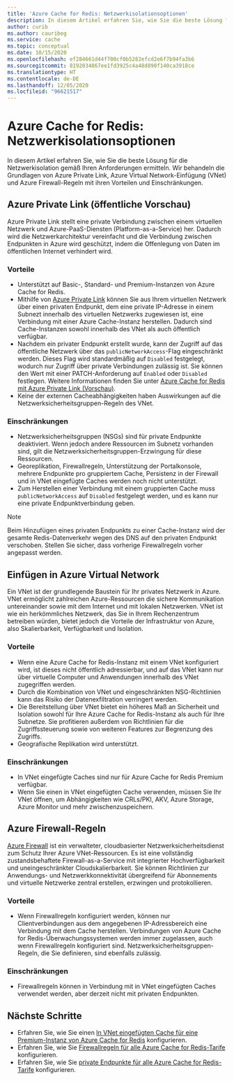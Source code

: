 ```yaml
---
title: 'Azure Cache for Redis: Netzwerkisolationsoptionen'
description: In diesem Artikel erfahren Sie, wie Sie die beste Lösung für die Netzwerkisolation gemäß Ihren Anforderungen ermitteln. Wir behandeln die Grundlagen von Azure Private Link, Azure Virtual Network-Einfügung (VNet) und Azure Firewall-Regeln mit ihren Vorteilen und Einschränkungen.
author: curib
ms.author: cauribeg
ms.service: cache
ms.topic: conceptual
ms.date: 10/15/2020
ms.openlocfilehash: ef284661d44f700cf0b5282efcd2e6f7b94fa3b6
ms.sourcegitcommit: 8192034867ee1fd3925c4a48d890f140ca3918ce
ms.translationtype: HT
ms.contentlocale: de-DE
ms.lasthandoff: 12/05/2020
ms.locfileid: "96621517"
---
```

# <a name="azure-cache-for-redis-network-isolation-options"></a>Azure Cache for Redis: Netzwerkisolationsoptionen 
In diesem Artikel erfahren Sie, wie Sie die beste Lösung für die Netzwerkisolation gemäß Ihren Anforderungen ermitteln. Wir behandeln die Grundlagen von Azure Private Link, Azure Virtual Network-Einfügung (VNet) und Azure Firewall-Regeln mit ihren Vorteilen und Einschränkungen.  

## <a name="azure-private-link-public-preview"></a>Azure Private Link (öffentliche Vorschau) 
Azure Private Link stellt eine private Verbindung zwischen einem virtuellen Netzwerk und Azure-PaaS-Diensten (Platform-as-a-Service) her. Dadurch wird die Netzwerkarchitektur vereinfacht und die Verbindung zwischen Endpunkten in Azure wird geschützt, indem die Offenlegung von Daten im öffentlichen Internet verhindert wird. 

### <a name="advantages"></a>Vorteile
* Unterstützt auf Basic-, Standard- und Premium-Instanzen von Azure Cache for Redis. 
* Mithilfe von [Azure Private Link](../private-link/private-link-overview.md) können Sie aus Ihrem virtuellen Netzwerk über einen privaten Endpunkt, dem eine private IP-Adresse in einem Subnezt innerhalb des virtuellen Netzwerks zugewiesen ist, eine Verbindung mit einer Azure Cache-Instanz herstellen. Dadurch sind Cache-Instanzen sowohl innerhalb des VNet als auch öffentlich verfügbar.  
* Nachdem ein privater Endpunkt erstellt wurde, kann der Zugriff auf das öffentliche Netzwerk über das `publicNetworkAccess`-Flag eingeschränkt werden. Dieses Flag wird standardmäßig auf `Disabled` festgelegt, wodurch nur Zugriff über private Verbindungen zulässig ist. Sie können den Wert mit einer PATCH-Anforderung auf `Enabled` oder `Disabled` festlegen. Weitere Informationen finden Sie unter [Azure Cache for Redis mit Azure Private Link (Vorschau)](cache-private-link.md). 
* Keine der externen Cacheabhängigkeiten haben Auswirkungen auf die Netzwerksicherheitsgruppen-Regeln des VNet.

### <a name="limitations"></a>Einschränkungen 
* Netzwerksicherheitsgruppen (NSGs) sind für private Endpunkte deaktiviert. Wenn jedoch andere Ressourcen im Subnetz vorhanden sind, gilt die Netzwerksicherheitsgruppen-Erzwingung für diese Ressourcen.
* Georeplikation, Firewallregeln, Unterstützung der Portalkonsole, mehrere Endpunkte pro gruppiertem Cache, Persistenz in der Firewall und in VNet eingefügte Caches werden noch nicht unterstützt. 
* Zum Herstellen einer Verbindung mit einem gruppierten Cache muss `publicNetworkAccess` auf `Disabled` festgelegt werden, und es kann nur eine private Endpunktverbindung geben.

> [!NOTE]
> Beim Hinzufügen eines privaten Endpunkts zu einer Cache-Instanz wird der gesamte Redis-Datenverkehr wegen des DNS auf den privaten Endpunkt verschoben.
> Stellen Sie sicher, dass vorherige Firewallregeln vorher angepasst werden.  
>
>

## <a name="azure-virtual-network-injection"></a>Einfügen in Azure Virtual Network 
Ein VNet ist der grundlegende Baustein für Ihr privates Netzwerk in Azure. VNet ermöglicht zahlreichen Azure-Ressourcen die sichere Kommunikation untereinander sowie mit dem Internet und mit lokalen Netzwerken. VNet ist wie ein herkömmliches Netzwerk, das Sie in Ihrem Rechenzentrum betreiben würden, bietet jedoch die Vorteile der Infrastruktur von Azure, also Skalierbarkeit, Verfügbarkeit und Isolation. 

### <a name="advantages"></a>Vorteile
* Wenn eine Azure Cache for Redis-Instanz mit einem VNet konfiguriert wird, ist dieses nicht öffentlich adressierbar, und auf das VNet kann nur über virtuelle Computer und Anwendungen innerhalb des VNet zugegriffen werden.  
* Durch die Kombination von VNet und eingeschränkten NSG-Richtlinien kann das Risiko der Datenexfiltration verringert werden. 
* Die Bereitstellung über VNet bietet ein höheres Maß an Sicherheit und Isolation sowohl für Ihre Azure Cache for Redis-Instanz als auch für Ihre Subnetze. Sie profitieren außerdem von Richtlinien für die Zugriffssteuerung sowie von weiteren Features zur Begrenzung des Zugriffs. 
* Geografische Replikation wird unterstützt. 

### <a name="limitations"></a>Einschränkungen
* In VNet eingefügte Caches sind nur für Azure Cache for Redis Premium verfügbar. 
* Wenn Sie einen in VNet eingefügten Cache verwenden, müssen Sie Ihr VNet öffnen, um Abhängigkeiten wie CRLs/PKI, AKV, Azure Storage, Azure Monitor und mehr zwischenzuspeichern.  


## <a name="azure-firewall-rules"></a>Azure Firewall-Regeln
[Azure Firewall](../firewall/overview.md) ist ein verwalteter, cloudbasierter Netzwerksicherheitsdienst zum Schutz Ihrer Azure VNet-Ressourcen. Es ist eine vollständig zustandsbehaftete Firewall-as-a-Service mit integrierter Hochverfügbarkeit und uneingeschränkter Cloudskalierbarkeit. Sie können Richtlinien zur Anwendungs- und Netzwerkkonnektivität übergreifend für Abonnements und virtuelle Netzwerke zentral erstellen, erzwingen und protokollieren.  

### <a name="advantages"></a>Vorteile
* Wenn Firewallregeln konfiguriert werden, können nur Clientverbindungen aus dem angegebenen IP-Adressbereich eine Verbindung mit dem Cache herstellen. Verbindungen von Azure Cache for Redis-Überwachungssystemen werden immer zugelassen, auch wenn Firewallregeln konfiguriert sind. Netzwerksicherheitsgruppen-Regeln, die Sie definieren, sind ebenfalls zulässig.  

### <a name="limitations"></a>Einschränkungen
* Firewallregeln können in Verbindung mit in VNet eingefügten Caches verwendet werden, aber derzeit nicht mit privaten Endpunkten. 


## <a name="next-steps"></a>Nächste Schritte
* Erfahren Sie, wie Sie einen [In VNet eingefügten Cache für eine Premium-Instanz von Azure Cache for Redis](cache-how-to-premium-vnet.md) konfigurieren.  
* Erfahren Sie, wie Sie [Firewallregeln für alle Azure Cache for Redis-Tarife](cache-configure.md#firewall) konfigurieren. 
* Erfahren Sie, wie Sie [private Endpunkte für alle Azure Cache for Redis-Tarife](cache-private-link.md) konfigurieren.